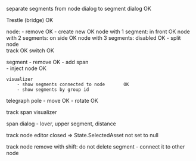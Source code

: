 


separate segments from node dialog to segment dialog    OK

Trestle (bridge)    OK
    

node:
    - remove            OK
    - create new        OK
        node with 1 segment: in front       OK
        node with 2 segments: on side       OK
        node with 3 segments: disabled      OK
    - split node        
        track           OK
        switch          OK

segment
    - remove            OK
    - add span    
    - inject node       OK
       
    visualizer
        - show segments connected to node       OK
        - show segments by group id
           
telegraph pole 
    - move      OK
    - rotate    OK
    

track span visualizer

span dialog
    - lover, upper segment, distance

    
track node editor closed => State.SelectedAsset not set to null


track node remove with shift:  do not delete segment - connect it to other node
